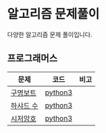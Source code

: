 # 알고리즘 문제풀이
 다양한 알고리즘 문제 풀이입니다.
 
## 프로그래머스
| 문제 | 코드 | 비고 |
| ------------- |:-------------:| -----:|
| [구명보트](https://programmers.co.kr/learn/courses/30/lessons/42885) | [python3](programmers/구명보트.py) | |
| [하샤드 수](https://programmers.co.kr/learn/courses/30/lessons/12947) | [python3](programmers/하샤드수.py) | |
| [시저암호](https://programmers.co.kr/learn/courses/30/lessons/12926) | [python3](programmers/시저암호.py) | |
